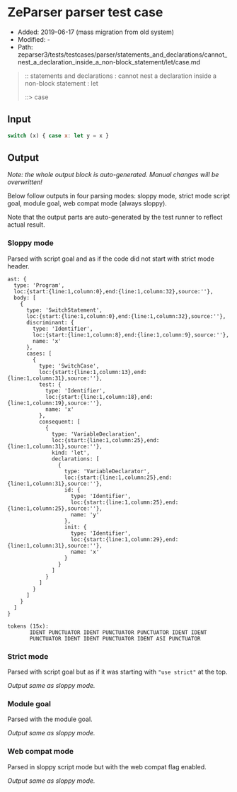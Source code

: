 # ZeParser parser test case

- Added: 2019-06-17 (mass migration from old system)
- Modified: -
- Path: zeparser3/tests/testcases/parser/statements_and_declarations/cannot_nest_a_declaration_inside_a_non-block_statement/let/case.md

> :: statements and declarations : cannot nest a declaration inside a non-block statement : let
>
> ::> case

## Input

`````js
switch (x) { case x: let y = x }
`````

## Output

_Note: the whole output block is auto-generated. Manual changes will be overwritten!_

Below follow outputs in four parsing modes: sloppy mode, strict mode script goal, module goal, web compat mode (always sloppy).

Note that the output parts are auto-generated by the test runner to reflect actual result.

### Sloppy mode

Parsed with script goal and as if the code did not start with strict mode header.

`````
ast: {
  type: 'Program',
  loc:{start:{line:1,column:0},end:{line:1,column:32},source:''},
  body: [
    {
      type: 'SwitchStatement',
      loc:{start:{line:1,column:0},end:{line:1,column:32},source:''},
      discriminant: {
        type: 'Identifier',
        loc:{start:{line:1,column:8},end:{line:1,column:9},source:''},
        name: 'x'
      },
      cases: [
        {
          type: 'SwitchCase',
          loc:{start:{line:1,column:13},end:{line:1,column:31},source:''},
          test: {
            type: 'Identifier',
            loc:{start:{line:1,column:18},end:{line:1,column:19},source:''},
            name: 'x'
          },
          consequent: [
            {
              type: 'VariableDeclaration',
              loc:{start:{line:1,column:25},end:{line:1,column:31},source:''},
              kind: 'let',
              declarations: [
                {
                  type: 'VariableDeclarator',
                  loc:{start:{line:1,column:25},end:{line:1,column:31},source:''},
                  id: {
                    type: 'Identifier',
                    loc:{start:{line:1,column:25},end:{line:1,column:25},source:''},
                    name: 'y'
                  },
                  init: {
                    type: 'Identifier',
                    loc:{start:{line:1,column:29},end:{line:1,column:31},source:''},
                    name: 'x'
                  }
                }
              ]
            }
          ]
        }
      ]
    }
  ]
}

tokens (15x):
       IDENT PUNCTUATOR IDENT PUNCTUATOR PUNCTUATOR IDENT IDENT
       PUNCTUATOR IDENT IDENT PUNCTUATOR IDENT ASI PUNCTUATOR
`````

### Strict mode

Parsed with script goal but as if it was starting with `"use strict"` at the top.

_Output same as sloppy mode._

### Module goal

Parsed with the module goal.

_Output same as sloppy mode._

### Web compat mode

Parsed in sloppy script mode but with the web compat flag enabled.

_Output same as sloppy mode._

